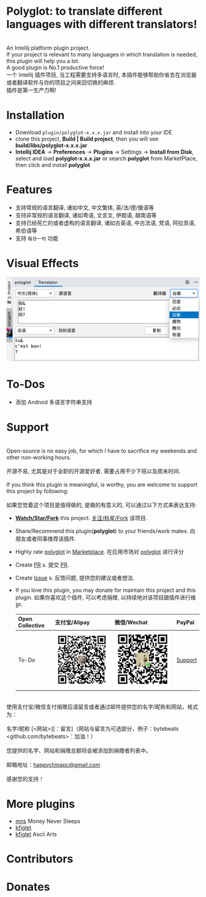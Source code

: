 # Polyglot: to translate different languages with different translators!
 <br>An Intellij platform plugin project.
 <br>If your project is relevant to many languages in which translation is needed, this plugin will help you a lot.
 <br>A good plugin is No.1 productive force!
 <br>一个 Intellij 插件项目, 当工程需要支持多语言时, 本插件能够帮助你省去在浏览器或者翻译软件与你的项目之间来回切换的麻烦. 
 <br>插件是第一生产力啊!
 
 # Installation
 
 *  Download `plugin/polyglot-x.x.x.jar` and install into your IDE
 *  clone this project, **Build | Build project**, then you will see **build/libs/polyglot-x.x.x.jar**
 *  **Intellij IDEA** -> **Preferences** -> **Plugins** -> Settings -> **Install from Disk**, select and load **polyglot-x.x.x.jar** or search **polyglot** from MarketPlace, then click and install **polyglot**
 
 # Features
 * 支持常规的语言翻译, 诸如中文, 中文繁体, 英/法/德/俄语等
 * 支持非常规的语言翻译, 诸如粤语, 文言文, 伊朗语, 越南语等
 * 支持已经死亡的或者虚构的语言翻译, 诸如古英语, 中古法语, 梵语, 阿拉贡语, 希伯语等
 * 支持 `每日一句` 功能
 
 # Visual Effects
 
 ![polyglot](screenshots/polyglot_screenshot_1.png)
 
 # To-Dos
 
 *  添加 Android 多语言字符串支持
 
 # Support
 <br>Open-source is no easy job, for which I have to sacrifice my weekends and other non-working hours.</br>
 <br>开源不易, 尤其是对于全职的开源爱好者. 需要占用不少下班以及周末时间.</br>
 <br>If you think this plugin is meaningful, is worthy, you are welcome to support this project by following:</br>
 <br>如果您觉着这个项目是值得做的, 是做的有意义的, 可以通过以下方式来表达支持: </br>
 
 * [<b>Watch/Star/Fork</b>](https://github.com/bytebeats/polyglot) this project. [关注/标星/Fork](https://github.com/bytebeats/polyglot) 该项目.
 * Share/Recommend this plugin(<b>polyglot</b>) to your friends/work mates. 向朋友或者同事推荐该插件.
 * Highly rate [polyglot](https://plugins.jetbrains.com/plugin/15036-polyglot-translators) in [Marketplace](https://plugins.jetbrains.com/). 在应用市场对 [polyglot](https://plugins.jetbrains.com/plugin/15036-polyglot-translators) 进行评分
 * Create [PR](https://github.com/bytebeats/polyglot/pulls) s. 提交 [PR](https://github.com/bytebeats/polyglot/pulls).
 * Create [Issue](https://github.com/bytebeats/polyglot/issues) s. 反馈问题, 提供您的建议或者想法.
 * If you love this plugin, you may donate for maintain this project and this plugin. 如果你喜欢这个插件, 可以考虑捐赠, 以持续地对该项目跟插件进行维护.
 
     Open Collective | 支付宝/Alipay | 微信/Wechat | PayPal
     -------------- | -------------- | -------------- | --------------
     To-Do | ![alipay](receipts/alipay_receipt.png) | ![wechat](receipts/wechat_receipt.png) | <a href=https://www.paypal.me/bytesbeat>Support</a>
 
 <br>使用支付宝/微信支付捐赠后请留言或者通过邮件提供您的名字/昵称和网站，格式为：</br>
 <br>名字/昵称 [<网站>][：留言]（网站与留言为可选部分，例子：bytebeats <github.com/bytebeats>：加油！）</br>
 <br>您提供的名字、网站和捐赠总额将会被添加到捐赠者列表中。</br>
 <br>邮箱地址：<a href="mailto:happychinapc@gmail.com?subject=polyglot捐赠&body=你做的工作很有意义, 加油!">happychinapc@gmail.com</a></br>
 <br>感谢您的支持！</br>
 
 # More plugins
 * [mns](https://github.com/bytebeats/mns) Money Never Sleeps
 * [kfiglet](https://github.com/bytebeats/JsonMaster)
 * [kfiglet](https://github.com/bytebeats/kfiglet) Ascii Arts
 
 # Contributors
 
 # Donates
